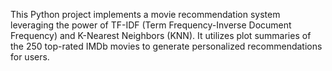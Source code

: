 This Python project implements a movie recommendation system leveraging the power of TF-IDF (Term Frequency-Inverse Document Frequency) and K-Nearest Neighbors (KNN). 
It utilizes plot summaries of the 250 top-rated IMDb movies to generate personalized recommendations for users.

